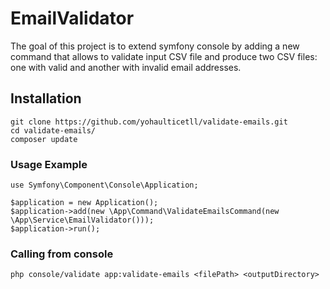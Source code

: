 # EmailValidator

The goal of this project is to extend symfony console by adding a new command that allows to validate input CSV file and produce two CSV files: one with valid and another with invalid email addresses.

## Installation


```
git clone https://github.com/yohaulticetll/validate-emails.git
cd validate-emails/
composer update
```

### Usage Example

```
use Symfony\Component\Console\Application;

$application = new Application();
$application->add(new \App\Command\ValidateEmailsCommand(new \App\Service\EmailValidator()));
$application->run();
```

### Calling from console

```
php console/validate app:validate-emails <filePath> <outputDirectory>
```
